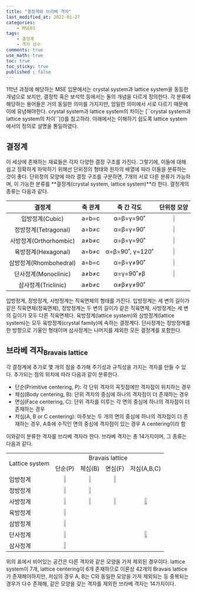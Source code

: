 ```yaml
---
title: "결정계와 브라베 격자"
last_modified_at: 2022-01-27
categories:
    - MSE03
tags:
    - 결정계
    - 격자 상수
comments: true
use_math: true
toc: true
toc_sticky: true
published : false
---
```


<div class="notice--info">
1학년 과정에 해당하는 MSE 입문에서는 crystal system과 lattice system을 동등한 개념으로 보지만, 결정학 혹은 보석학 등에서는 둘의 개념을 다르게 정의한다. 각 분류에 해당하는 용어들은 거의 동일한 의미를 가지지만, 엄밀한 의미에서 서로 다르기 때문에 이에 유념해야한다. crystal system과 lattice system의 차이는 [``crystal system과 lattice system의 차이``]()를 참고하라. 아래에서는 이해하기 쉽도록 lattice system에서의 정의로 설명을 통일하였다.
</div>

## 결정계

이 세상에 존재하는 재료들은 각자 다양한 결정 구조를 가진다. 그렇기에, 이들에 대해 쉽고 정확하게 파악하기 위해선 단위정의 형태와 원자의 배열에 따라 이들을 분류하는 것이 좋다. 단위정의 모양에 따라 결정 구조를 구분하면, 7개의 서로 다른 분류가 가능하며, 이 가능한 분류를 **결정계(crystal system, lattice system)**라 한다. 결정계의 종류는 다음과 같다.

|결정계|축 관계|축 간 각도|단위정 모양|
|:---:|:---:|:---:|:---:|
|입방정계(Cubic)|a=b=c|α=β=γ=90˚|<img src="https://user-images.githubusercontent.com/79562050/152963070-7af76791-92eb-4e1d-be6e-12eeea6d6946.png" style="width:20%">|
|정방정계(Tetragonal)|a=b≠c|α=β=γ=90˚|<img src="https://user-images.githubusercontent.com/79562050/152963815-a57963c5-e29c-423d-8c69-8f604e6407d6.png" style="width:20%">|
|사방정계(Orthorhombic)|a≠b≠c|α=β=γ=90˚|<img src="https://user-images.githubusercontent.com/79562050/152963838-71ec8c6f-63bf-4b97-af9d-fc3b6c281bb9.png" style="width:20%">|
|육방정계(Hexagonal)|a=b≠c|α=β=90˚, γ=120˚|<img src="https://user-images.githubusercontent.com/79562050/152963080-62f1a793-d151-438c-bbff-ac3ac41f20ce.png" style="width:20%">|
|삼방정계(Rhombohedral)|a=b=c|α=β=γ≠90˚|<img src="https://user-images.githubusercontent.com/79562050/152964610-5c74a82b-5a5f-4f32-84ca-e20e962954d4.png" style="width:20%">|
|단사정계(Monoclinic)|a≠b≠c|α=γ=90˚≠β|<img src="https://user-images.githubusercontent.com/79562050/152963869-c0319637-5c52-47f5-9fdc-e31c2bdc1252.png" style="width:20%">|
|삼사정계(Triclinic)|a≠b≠c|α≠β≠γ≠90˚||

입방정계, 정방정계, 사방정계는 직육면체의 형태를 가진다. 입방정계는 세 변의 길이가 같은 직육면체(정육면체), 정방정계는 두 변의 길이가 같은 직육면체, 사방정계는 세 변의 길이가 모두 다른 직육면체다. 육방정계(lattice system)와 삼방정계(lattice system)는 모두 육방정계(crystal family)에 속하는 결정계다. 단사정계는 정방정계를 한 방향으로 기울인 형태이며 삼사정계는 나머지를 제외한 모든 결정계를 포함한다.

## 브라베 격자<sub>Bravais lattice</sub>

각 결정계에 추가로 몇 개의 점을 추가해 주기성과 규칙성을 가지는 격자를 만들 수 있다. 추가되는 점의 위치에 따라 다음과 같이 분류한다.

- 단순(Primitive centering, P): 각 단위 격자의 꼭짓점에만 격자점이 위치하는 경우
- 체심(Body centering, B): 단위 격자의 중심에 하나의 격자점이 더 존재하는 경우
- 면심(Face centering, C): 단위 격자를 이루는 각 면의 중심에 하나의 격자점이 더 존재하는 경우
- 저심(A, B or C centering): 마주보는 두 개의 면의 중심에 하나의 격자점이 더 존재하는 경우, A축에 수직인 면의 중심에 격자점이 있는 경우 A centering이라 함

이와같이 분류한 격자를 브라베 격자라 한다. 브라베 격자는 총 14가지이며, 그 종류는 다음과 같다.

<table>
  <tr>
  <td rowspan="2" style="text-align:center">Lattice system</td>
  <td style="text-align:center" colspan="4">Bravais lattice</td>
  </tr>
  <tr>
  <td style="text-align:center">단순(P)</td>
  <td style="text-align:center">체심(B)</td>
  <td style="text-align:center">면심(F)</td>
  <td style="text-align:center">저심(A,B,C)</td>
  </tr>
  <tr>
  <td>입방정계</td>
  <td style="text-align:center"><img src="https://user-images.githubusercontent.com/79562050/153007217-3ab39aba-a242-4d91-8457-f672ece8fed3.png" style="width:30%"></td>
  <td style="text-align:center"><img src="https://user-images.githubusercontent.com/79562050/153007257-c7449c95-cbc4-4e35-b61d-ece2b664bd0b.png" style="width:30%"></td>
  <td style="text-align:center"><img src="https://user-images.githubusercontent.com/79562050/153007267-1e1f86b9-750c-45e7-b27a-64231285b582.png" style="width:30%"></td>
  <td style="text-align:center"></td>
  </tr>
  <tr>
  <td>정방정계</td>
  <td style="text-align:center"><img src="https://user-images.githubusercontent.com/79562050/153008521-ecb459c0-da60-4547-8ded-3e1df881264c.png" style="width:30%"></td>
  <td style="text-align:center"><img src="https://user-images.githubusercontent.com/79562050/153008536-301cf877-806b-4343-9e5c-7158c84a82ce.png" style="width:30%"></td>
  <td style="text-align:center"></td>
  <td style="text-align:center"></td>
  </tr>
  <tr>
  <td>사방정계</td>
  <td style="text-align:center"><img src="" style="width:30%"></td>
  <td style="text-align:center"><img src="" style="width:30%"></td>
  <td style="text-align:center"><img src="" style="width:30%"></td>
  <td style="text-align:center"><img src="" style="width:30%"></td>
  </tr>
  <tr>
  <td>육방정계</td>
  <td style="text-align:center"><img src="" style="width:30%"></td>
  <td style="text-align:center"></td>
  <td style="text-align:center"></td>
  <td style="text-align:center"></td>
  </tr>
  <tr>
  <td>삼방정계</td>
  <td style="text-align:center"><img src="" style="width:30%"></td>
  <td style="text-align:center"></td>
  <td style="text-align:center"></td>
  <td style="text-align:center"></td>
  </tr>
  <tr>
  <td>단사정계</td>
  <td style="text-align:center"><img src="" style="width:30%"></td>
  <td style="text-align:center"></td>
  <td style="text-align:center"></td>
  <td style="text-align:center"><img src="" style="width:30%"></td>
  </tr>
  <tr>
  <td>삼사정계</td>
  <td style="text-align:center"><img src="" style="width:30%"></td>
  <td style="text-align:center"></td>
  <td style="text-align:center"></td>
  <td style="text-align:center"></td>
  </tr>
</table>

위의 표에서 비어있는 공간은 다른 격자와 같은 모양을 가져 제외된 경우이다. lattice system이 7개, lattice centering이 6개 존재하므로 이론상 42개의 Bravais lattice가 존재해야하지만, 저심의 경우 A, B는 C와 동일한 모양을 가져 제외되는 등 중복되는 경우가 다수 존재해, 같은 모양을 갖는 격자를 제외한 브라베 격자는 14가지이다.